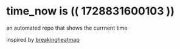 # time_now is (( 1728831600103 ))

an automated repo that shows the currnent time

inspired by [breakingheatmap](https://github.com/breakingheatmap/breakingheatmap)